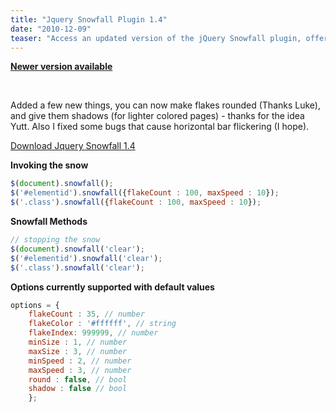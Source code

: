 ```yaml
---
title: "Jquery Snowfall Plugin 1.4"
date: "2010-12-09"
teaser: "Access an updated version of the jQuery Snowfall plugin, offering new features like rounded flakes and shadows. Learn how to invoke the snowfall effect, clear the snow, and customize various options. Download the plugin and enhance your website with a touch of winter magic."
---
```


**[Newer version available](http://www.somethinghitme.com/2011/10/05/jquery-snowfall-1-5-update-now-with-snow-buildup/)**

 

Added a few new things, you can now make flakes rounded (Thanks Luke), and give them shadows (for lighter colored pages) - thanks for the idea Yutt. Also I fixed some bugs that cause horizontal bar flickering (I hope).

[Download Jquery Snowfall 1.4](http://www.somethinghitme.com/wp-content/uploads/2010/12/snowfall.jquery.zip)

**Invoking the snow**

```javascript
$(document).snowfall(); 
$('#elementid').snowfall({flakeCount : 100, maxSpeed : 10}); 
$('.class').snowfall({flakeCount : 100, maxSpeed : 10}); 
```

**Snowfall Methods**

```javascript
// stopping the snow 
$(document).snowfall('clear'); 
$('#elementid').snowfall('clear'); 
$('.class').snowfall('clear');
```

**Options currently supported with default values**

```javascript
options = { 
    flakeCount : 35, // number 
    flakeColor : '#ffffff', // string 
    flakeIndex: 999999, // number 
    minSize : 1, // number 
    maxSize : 3, // number 
    minSpeed : 2, // number 
    maxSpeed : 3, // number 
    round : false, // bool 
    shadow : false // bool 
    };
```